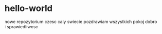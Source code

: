 # hello-world
nowe repozytorium
czesc caly swiecie pozdrawiam wszystkich
pokoj dobro i sprawiedliwosc
